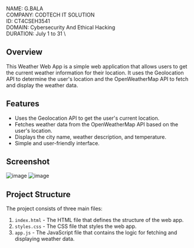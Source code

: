 NAME: G.BALA \
COMPANY: CODTECH IT SOLUTION \
ID: CT4CSEH3541 \
DOMAIN: Cybersecurity And Ethical Hacking \
DURATION: July 1 to 31 \

## Overview
This Weather Web App is a simple web application that allows users to get the current weather information for their location. It uses the Geolocation API to determine the user's location and the OpenWeatherMap API to fetch and display the weather data.

## Features
- Uses the Geolocation API to get the user's current location.
- Fetches weather data from the OpenWeatherMap API based on the user's location.
- Displays the city name, weather description, and temperature.
- Simple and user-friendly interface.

## Screenshot
![image](https://github.com/user-attachments/assets/2a61fdb9-53d2-4ba6-af1b-f2a65ff16eef)
![image](https://github.com/user-attachments/assets/2bb12f76-8a24-4a26-965d-e2c4b29bcfeb)



## Project Structure
The project consists of three main files:
1. `index.html` - The HTML file that defines the structure of the web app.
2. `styles.css` - The CSS file that styles the web app.
3. `app.js` - The JavaScript file that contains the logic for fetching and displaying weather data.
